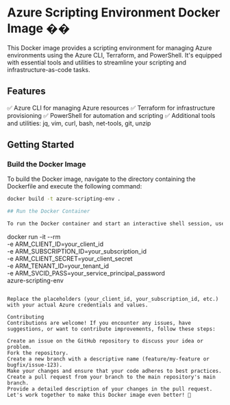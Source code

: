 # Azure Scripting Environment Docker Image ��

This Docker image provides a scripting environment for managing Azure environments using the Azure CLI, Terraform, and PowerShell. It's equipped with essential tools and utilities to streamline your scripting and infrastructure-as-code tasks.

## Features

✅ Azure CLI for managing Azure resources
✅ Terraform for infrastructure provisioning
✅ PowerShell for automation and scripting
✅ Additional tools and utilities: jq, vim, curl, bash, net-tools, git, unzip

## Getting Started

### Build the Docker Image

To build the Docker image, navigate to the directory containing the Dockerfile and execute the following command:

```sh
docker build -t azure-scripting-env .

## Run the Docker Container

To run the Docker container and start an interactive shell session, use the following command:

```
docker run -it --rm \
  -e ARM_CLIENT_ID=your_client_id \
  -e ARM_SUBSCRIPTION_ID=your_subscription_id \
  -e ARM_CLIENT_SECRET=your_client_secret \
  -e ARM_TENANT_ID=your_tenant_id \
  -e ARM_SVCID_PASS=your_service_principal_password \
  azure-scripting-env
```

Replace the placeholders (your_client_id, your_subscription_id, etc.) with your actual Azure credentials and values.

Contributing
Contributions are welcome! If you encounter any issues, have suggestions, or want to contribute improvements, follow these steps:

Create an issue on the GitHub repository to discuss your idea or problem.
Fork the repository.
Create a new branch with a descriptive name (feature/my-feature or bugfix/issue-123).
Make your changes and ensure that your code adheres to best practices.
Create a pull request from your branch to the main repository's main branch.
Provide a detailed description of your changes in the pull request.
Let's work together to make this Docker image even better! 👥
